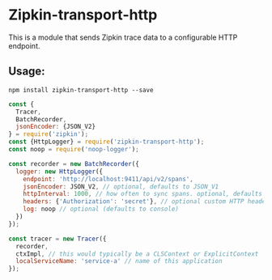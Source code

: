# Zipkin-transport-http
This is a module that sends Zipkin trace data to a configurable HTTP endpoint.

## Usage:

`npm install zipkin-transport-http --save`

```javascript
const {
  Tracer,
  BatchRecorder,
  jsonEncoder: {JSON_V2}
} = require('zipkin');
const {HttpLogger} = require('zipkin-transport-http');
const noop = require('noop-logger');

const recorder = new BatchRecorder({
  logger: new HttpLogger({
    endpoint: 'http://localhost:9411/api/v2/spans',
    jsonEncoder: JSON_V2, // optional, defaults to JSON_V1
    httpInterval: 1000, // how often to sync spans. optional, defaults to 1000
    headers: {'Authorization': 'secret'}, // optional custom HTTP headers
    log: noop // optional (defaults to console)
  })
});

const tracer = new Tracer({
  recorder,
  ctxImpl, // this would typically be a CLSContext or ExplicitContext
  localServiceName: 'service-a' // name of this application
});
```

